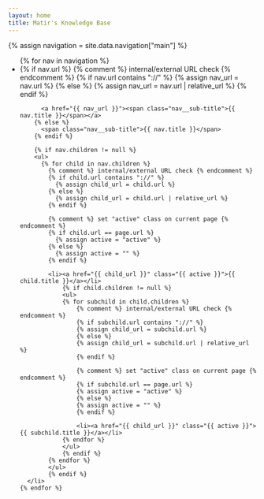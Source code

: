 ```yaml
---
layout: home
title: Matir's Knowledge Base
---
```

{% assign navigation = site.data.navigation["main"] %}

<div id="home" class="nav__list">
  <ul class="nav__items">
    {% for nav in navigation %}
      <li>
        {% if nav.url %}
          {% comment %} internal/external URL check {% endcomment %}
          {% if nav.url contains "://" %}
            {% assign nav_url = nav.url %}
          {% else %}
            {% assign nav_url = nav.url | relative_url %}
          {% endif %}

          <a href="{{ nav_url }}"><span class="nav__sub-title">{{ nav.title }}</span></a>
        {% else %}
          <span class="nav__sub-title">{{ nav.title }}</span>
        {% endif %}

        {% if nav.children != null %}
        <ul>
          {% for child in nav.children %}
            {% comment %} internal/external URL check {% endcomment %}
            {% if child.url contains "://" %}
              {% assign child_url = child.url %}
            {% else %}
              {% assign child_url = child.url | relative_url %}
            {% endif %}

            {% comment %} set "active" class on current page {% endcomment %}
            {% if child.url == page.url %}
              {% assign active = "active" %}
            {% else %}
              {% assign active = "" %}
            {% endif %}

            <li><a href="{{ child_url }}" class="{{ active }}">{{ child.title }}</a></li>
                {% if child.children != null %}
                <ul>
                {% for subchild in child.children %}
                    {% comment %} internal/external URL check {% endcomment %}
                    {% if subchild.url contains "://" %}
                    {% assign child_url = subchild.url %}
                    {% else %}
                    {% assign child_url = subchild.url | relative_url %}
                    {% endif %}

                    {% comment %} set "active" class on current page {% endcomment %}
                    {% if subchild.url == page.url %}
                    {% assign active = "active" %}
                    {% else %}
                    {% assign active = "" %}
                    {% endif %}

                    <li><a href="{{ child_url }}" class="{{ active }}">{{ subchild.title }}</a></li>
                {% endfor %}
                </ul>
                {% endif %}
            {% endfor %}
            </ul>
            {% endif %}
      </li>
    {% endfor %}
  </ul>
</div>
